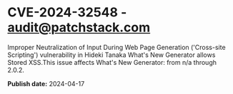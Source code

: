 # CVE-2024-32548 - audit@patchstack.com

Improper Neutralization of Input During Web Page Generation ('Cross-site Scripting') vulnerability in Hideki Tanaka What's New Generator allows Stored XSS.This issue affects What's New Generator: from n/a through 2.0.2.



**Publish date:** 2024-04-17
